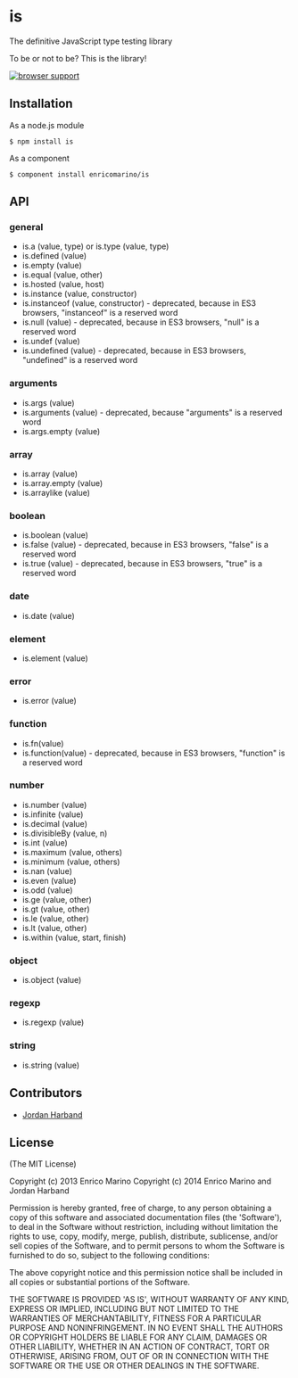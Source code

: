 # is

The definitive JavaScript type testing library

To be or not to be? This is the library!

[![browser support][1]][2]

## Installation

As a node.js module

    $ npm install is

As a component

    $ component install enricomarino/is

## API

### general

 - is.a (value, type) or is.type (value, type)
 - is.defined (value)
 - is.empty (value)
 - is.equal (value, other)
 - is.hosted (value, host)
 - is.instance (value, constructor)
 - is.instanceof (value, constructor) - deprecated, because in ES3 browsers, "instanceof" is a reserved word
 - is.null (value) - deprecated, because in ES3 browsers, "null" is a reserved word
 - is.undef (value)
 - is.undefined (value) - deprecated, because in ES3 browsers, "undefined" is a reserved word

### arguments

 - is.args (value)
 - is.arguments (value) - deprecated, because "arguments" is a reserved word
 - is.args.empty (value)

### array

 - is.array (value)
 - is.array.empty (value)
 - is.arraylike (value)

### boolean

 - is.boolean (value)
 - is.false (value) - deprecated, because in ES3 browsers, "false" is a reserved word
 - is.true (value) - deprecated, because in ES3 browsers, "true" is a reserved word

### date

 - is.date (value)

### element

 - is.element (value)

### error

 - is.error (value)

### function

 - is.fn(value)
 - is.function(value) - deprecated, because in ES3 browsers, "function" is a reserved word

### number

 - is.number (value)
 - is.infinite (value)
 - is.decimal (value)
 - is.divisibleBy (value, n)
 - is.int (value)
 - is.maximum (value, others)
 - is.minimum (value, others)
 - is.nan (value)
 - is.even (value)
 - is.odd (value)
 - is.ge (value, other)
 - is.gt (value, other)
 - is.le (value, other)
 - is.lt (value, other)
 - is.within (value, start, finish)

### object

 - is.object (value)

### regexp

 - is.regexp (value)

### string

 - is.string (value)


## Contributors

- [Jordan Harband](https://github.com/ljharb)

## License

(The MIT License)

Copyright (c) 2013 Enrico Marino
Copyright (c) 2014 Enrico Marino and Jordan Harband

Permission is hereby granted, free of charge, to any person obtaining
a copy of this software and associated documentation files (the
'Software'), to deal in the Software without restriction, including
without limitation the rights to use, copy, modify, merge, publish,
distribute, sublicense, and/or sell copies of the Software, and to
permit persons to whom the Software is furnished to do so, subject to
the following conditions:

The above copyright notice and this permission notice shall be
included in all copies or substantial portions of the Software.

THE SOFTWARE IS PROVIDED 'AS IS', WITHOUT WARRANTY OF ANY KIND,
EXPRESS OR IMPLIED, INCLUDING BUT NOT LIMITED TO THE WARRANTIES OF
MERCHANTABILITY, FITNESS FOR A PARTICULAR PURPOSE AND NONINFRINGEMENT.
IN NO EVENT SHALL THE AUTHORS OR COPYRIGHT HOLDERS BE LIABLE FOR ANY
CLAIM, DAMAGES OR OTHER LIABILITY, WHETHER IN AN ACTION OF CONTRACT,
TORT OR OTHERWISE, ARISING FROM, OUT OF OR IN CONNECTION WITH THE
SOFTWARE OR THE USE OR OTHER DEALINGS IN THE SOFTWARE.

[1]: https://ci.testling.com/enricomarino/is.png
[2]: https://ci.testling.com/enricomarino/is

